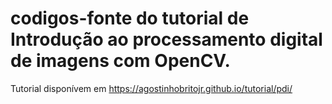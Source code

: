 # codigos-fonte do tutorial de Introdução ao processamento digital de imagens com OpenCV.

Tutorial disponívem em https://agostinhobritojr.github.io/tutorial/pdi/
